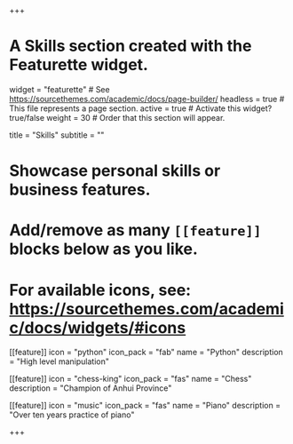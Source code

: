 +++
# A Skills section created with the Featurette widget.
widget = "featurette"  # See https://sourcethemes.com/academic/docs/page-builder/
headless = true  # This file represents a page section.
active = true  # Activate this widget? true/false
weight = 30  # Order that this section will appear.

title = "Skills"
subtitle = ""

# Showcase personal skills or business features.
# 
# Add/remove as many `[[feature]]` blocks below as you like.
# 
# For available icons, see: https://sourcethemes.com/academic/docs/widgets/#icons

[[feature]]
  icon = "python"
  icon_pack = "fab"
  name = "Python"
  description = "High level manipulation"

[[feature]]
  icon = "chess-king"
  icon_pack = "fas"
  name = "Chess"
  description = "Champion of Anhui Province"  

[[feature]]
  icon = "music"
  icon_pack = "fas"
  name = "Piano"
  description = "Over ten years practice of piano"

+++
